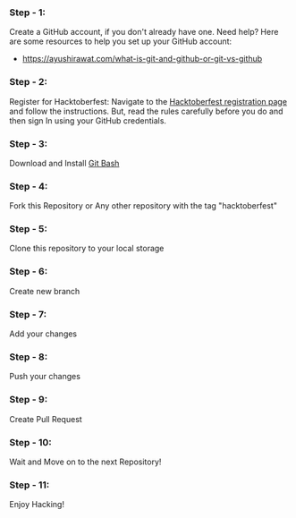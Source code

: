 ### Step - 1:

Create a GitHub account, if you don't already have one. Need help? Here are some resources to help you set up your GitHub account:

- https://ayushirawat.com/what-is-git-and-github-or-git-vs-github


### Step - 2:

Register for Hacktoberfest: Navigate to the [Hacktoberfest registration page](https://hacktoberfest.com/participation/) and follow the instructions. But, read the rules carefully before you do and then sign In using your GitHub credentials.

### Step - 3:

Download and Install [Git Bash](https://git-scm.com/downloads)

### Step - 4:

Fork this Repository or Any other repository with the tag "hacktoberfest"

### Step - 5:

Clone this repository to your local storage

### Step - 6:

Create new branch

### Step - 7:

Add your changes

### Step - 8:

Push your changes

### Step - 9:

Create Pull Request

### Step - 10:

Wait and Move on to the next Repository!

### Step - 11:

Enjoy Hacking!
